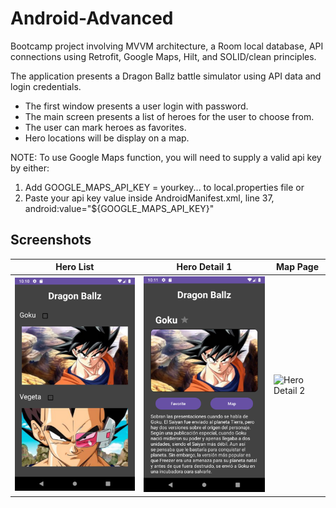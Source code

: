 # Android-Advanced
Bootcamp project involving MVVM architecture, a Room local database, API connections using Retrofit, Google Maps, Hilt, and SOLID/clean principles.

The application presents a Dragon Ballz battle simulator using API data and login credentials. 
* The first window presents a user login with password. 
* The main screen presents a list of heroes for the user to choose from.
* The user can mark heroes as favorites.
* Hero locations will be display on a map.

NOTE: To use Google Maps function, you will need to supply a valid api key by either:
1. Add GOOGLE_MAPS_API_KEY = yourkey... to local.properties file or
2. Paste your api key value inside AndroidManifest.xml, line 37, android:value="${GOOGLE_MAPS_API_KEY}"  

## Screenshots

| Hero List                                                              | Hero Detail 1                                                                | Map Page                                                               |
|------------------------------------------------------------------------|------------------------------------------------------------------------------|------------------------------------------------------------------------|
| <img src="./promo/HeroListScreenshot.png" width="300" alt="Hero List"> | <img src="./promo/HeroDetailScreenshot.png" width="300" alt="Hero Detail 1"> | <img src="./promo/MapScreenshot2.png" width="300" alt="Hero Detail 2"> |